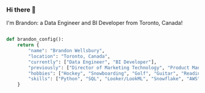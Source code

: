 ### Hi there 👋
I'm Brandon: a Data Engineer and BI Developer from Toronto, Canada!

```python 

def brandon_config(): 
    return { 
        "name": "Brandon Wellsbury", 
        "location": "Toronto, Canada", 
        "currently": ["Data Engineer", "BI Developer"],
        "previously": ["Director of Marketing Technology", "Product Manager", "Greenskeeper"], 
        "hobbies": ["Hockey", "Snowboarding", "Golf", "Guitar", "Reading"], 
        "skills": ["Python", "SQL", "Looker/LookML", "Snowflake", "AWS", "Docker"], 
    }

```
